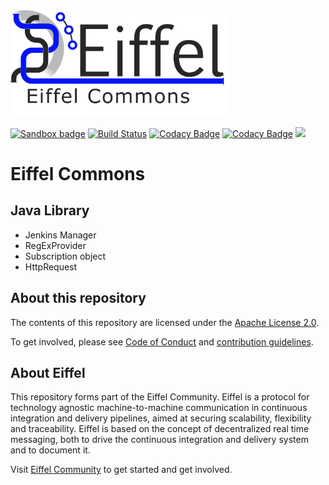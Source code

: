<!---
   Copyright 2019 Ericsson AB.
   For a full list of individual contributors, please see the commit history.

   Licensed under the Apache License, Version 2.0 (the "License");
   you may not use this file except in compliance with the License.
   You may obtain a copy of the License at

       http://www.apache.org/licenses/LICENSE-2.0

   Unless required by applicable law or agreed to in writing, software
   distributed under the License is distributed on an "AS IS" BASIS,
   WITHOUT WARRANTIES OR CONDITIONS OF ANY KIND, either express or implied.
   See the License for the specific language governing permissions and
   limitations under the License.
--->

<img src="./images/logo.png" alt="Eiffel Shared Java" width="350"/>

[![Sandbox badge](https://img.shields.io/badge/Stage-Sandbox-yellow)](https://github.com/eiffel-community/community/blob/master/PROJECT_LIFECYCLE.md#stage-sandbox)
[![Build Status](https://travis-ci.org/eiffel-community/eiffel-commons.svg?branch=master)](https://travis-ci.org/eiffel-community/eiffel-commons)
[![Codacy Badge](https://api.codacy.com/project/badge/Grade/d22bd08ce36a4f43b8d21ede2848ce81)](https://www.codacy.com/app/eiffel-commons-maintainers/eiffel-commons?utm_source=github.com&amp;utm_medium=referral&amp;utm_content=eiffel-community/eiffel-commons&amp;utm_campaign=Badge_Grade)
[![Codacy Badge](https://api.codacy.com/project/badge/Coverage/d22bd08ce36a4f43b8d21ede2848ce81)](https://www.codacy.com/app/eiffel-commons-maintainers/eiffel-commons?utm_source=github.com&utm_medium=referral&utm_content=eiffel-community/eiffel-commons&utm_campaign=Badge_Coverage)
[![](https://jitpack.io/v/eiffel-community/eiffel-commons.svg)](https://jitpack.io/#eiffel-community/eiffel-commons)

# Eiffel Commons
## Java Library
*   Jenkins Manager
*   RegExProvider
*   Subscription object
*   HttpRequest

## About this repository
The contents of this repository are licensed under the [Apache License 2.0](./LICENSE).

To get involved, please see [Code of Conduct](https://github.com/eiffel-community/.github/blob/master/CODE_OF_CONDUCT.md) and [contribution guidelines](https://github.com/eiffel-community/.github/blob/master/CONTRIBUTING.md).

## About Eiffel
This repository forms part of the Eiffel Community. Eiffel is a protocol for technology agnostic machine-to-machine communication in continuous integration and delivery pipelines, aimed at securing scalability, flexibility and traceability. Eiffel is based on the concept of decentralized real time messaging, both to drive the continuous integration and delivery system and to document it.

Visit [Eiffel Community](https://eiffel-community.github.io) to get started and get involved.

